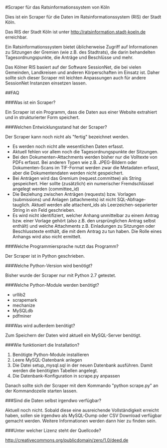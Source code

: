 #Scraper für das Ratsinformationssystem von Köln

Dies ist ein Scraper für die Daten im Ratsinformationssystem (RIS) der Stadt Köln.

Das RIS der Stadt Köln ist unter http://ratsinformation.stadt-koeln.de erreichbar.

Ein Ratsinformationssystem bietet üblicherweise Zugriff auf Informationen zu Sitzungen der Gremien 
(wie z.B. des Stadtrats), die darin behandelten Tagesordnungspunkte, die Anträge 
und Beschlüsse und mehr.

Das Kölner RIS basiert auf der Software SessionNet, die bei vielen Gemeinden, Landkreisen und anderen 
Körperschaften im Einsatz ist. Daher sollte sich dieser Scraper mit leichten Anpassungen auch für andere
SessionNet Instanzen einsetzen lassen.

##FAQ

###Was ist ein Scraper?

Ein Scraper ist ein Programm, dass die Daten aus einer Website extrahiert und in strukturierter Form speichert.

###Welchen Entwicklungsstand hat der Scraper?

Der Scraper kann noch nicht als "fertig" bezeichnet werden.

* Es werden noch nicht alle wesentlichen Daten erfasst.
* Aktuell fehlen vor allem noch die Tagesordnungspunkte der Sitzungen.
* Bei den Dokumenten-Attachments werden bisher nur die Volltexte von PDFs erfasst. Bei anderen Typen 
  wie z.B. JPEG-Bildern oder Dokumenten-Scans im TIF-Format werden zwar die Metadaten erfasst, aber
  die Dokumentendaten werden nicht gespeichert.
* Bei Anträgen wird das Gremium (request.committee) als String gespeichert. Hier sollte (zusätzlich) ein
  numerischer Fremdschlüssel angelegt werden (committee_id)
* Die Beziehung zwischen Anträgen (requests) bzw. Vorlagen (submissions) und Anlagen (attachments) ist
  nicht SQL-Abfrage-tauglich. Aktuell werden alle attachent_ids als Leerzeichen-separierter String in ein Feld
  geschrieben.
* Es wird nicht identifiziert, welcher Anhang unmittelbar zu einem Antrag bzw. einer Vorlage gehört
  (also z.B. den ursprünglichen Antrag selbst enthält) und welche Attachments z.B. Einladungen zu 
  Sitzungen oder Beschlusstexte enthält, die mit dem Antrag zu tun haben. Die Rolle eines Anhangs wird
  also nicht ermittelt.

###Welche Programmiersprache nutzt das Programm?

Der Scraper ist in Python geschrieben.

###Welche Python-Version wird benötigt?

Bisher wurde der Scraper nur mit Python 2.7 getestet.

###Welche Python-Module werden benötigt?

* urllib2
* scrapemark
* mechanize
* MySQLdb
* pdfminer

###Was wird außerdem benötigt?

Zum Speichern der Daten wird aktuell ein MySQL-Server benötigt.

###Wie funktioniert die Installation?

1. Benötigte Python-Module installieren
2. Leere MySQL-Datenbank anlegen
3. Die Datei setup_mysql.sql in der neuen Datenbank ausführen. Damit werden die benötigten Tabellen angelegt.
4. Die Datenbank-Konfiguration in scrape.py anpassen

Danach sollte sich der Scraper mit dem Kommando "python scrape.py" an der Kommandozeile starten lassen.

###Sind die Daten selbst irgendwo verfügbar?

Aktuell noch nicht. Sobald diese eine ausreichende Vollständigkeit erreicht haben, sollen sie irgendwo als MySQL-Dump oder
CSV Download verfügbar gemacht werden. Weitere Informationen werden dann hier zu finden sein.

###Unter welcher Lizenz steht der Quellcode?

http://creativecommons.org/publicdomain/zero/1.0/deed.de
